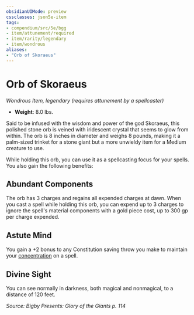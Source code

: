 ```yaml
---
obsidianUIMode: preview
cssclasses: json5e-item
tags:
- compendium/src/5e/bgg
- item/attunement/required
- item/rarity/legendary
- item/wondrous
aliases: 
- "Orb of Skoraeus"
---
```

# Orb of Skoraeus
*Wondrous Item, legendary (requires attunement by a spellcaster)*  

- **Weight**: 8.0 lbs.

Said to be infused with the wisdom and power of the god Skoraeus, this polished stone orb is veined with iridescent crystal that seems to glow from within. The orb is 8 inches in diameter and weighs 8 pounds, making it a palm-sized trinket for a stone giant but a more unwieldy item for a Medium creature to use.

While holding this orb, you can use it as a spellcasting focus for your spells. You also gain the following benefits:

## Abundant Components

The orb has 3 charges and regains all expended charges at dawn. When you cast a spell while holding this orb, you can expend up to 3 charges to ignore the spell's material components with a gold piece cost, up to 300 gp per charge expended.

## Astute Mind

You gain a +2 bonus to any Constitution saving throw you make to maintain your [concentration](2.%20GM%20Tools/Misc%20DND%20Handbook/compendium/rules/conditions.md#concentration) on a spell.

## Divine Sight

You can see normally in darkness, both magical and nonmagical, to a distance of 120 feet.

*Source: Bigby Presents: Glory of the Giants p. 114*
